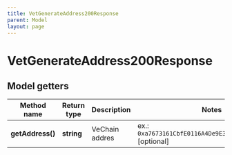 ```yaml
---
title: VetGenerateAddress200Response
parent: Model
layout: page
---
```


# VetGenerateAddress200Response

## Model getters

Method name | Return type | Description | Notes
------------ | ------------- | ------------- | -------------
**getAddress()** | **string** | VeChain addres | ex.: `0xa7673161CbfE0116A4De9E341f8465940c2211d4` [optional]

